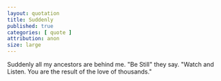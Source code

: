 ```yaml
---
layout: quotation
title: Suddenly
published: true
categories: [ quote ]
attribution: anon
size: large
---
```

Suddenly all my ancestors are behind me. "Be Still" they say. "Watch and Listen. You are the result of the love of thousands."
